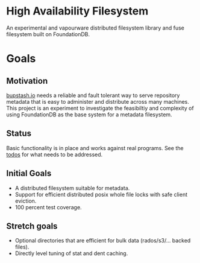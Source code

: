 # High Availability Filesystem

An experimental and vapourware distributed filesystem library and fuse filesystem built on FoundationDB.

# Goals

## Motivation

[bupstash.io](https://bupstash.io/) needs a reliable and fault tolerant way to serve repository metadata 
that is easy to administer and distribute across many machines. This project is an experiment to investigate the feasibiltiy
and complexity of using FoundationDB as the base system for a metadata filesystem.

## Status

Basic functionality is in place and works against real programs.
See the [todos](./TODO.md) for what needs to be addressed.

## Initial Goals

- A distributed filesystem suitable for metadata.
- Support for efficient distributed posix whole file locks with safe client eviction.
- 100 percent test coverage.

## Stretch goals

- Optional directories that are efficient for bulk data (rados/s3/... backed files).
- Directly level tuning of stat and dent caching.
